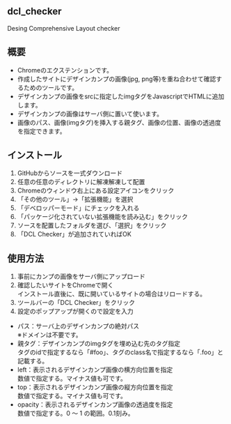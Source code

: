 ## dcl_checker
Desing Comprehensive Layout checker

## 概要

- Chromeのエクステンションです。
- 作成したサイトにデザインカンプの画像(jpg, png等)を重ね合わせて確認するためのツールです。
- デザインカンプの画像をsrcに指定したimgタグをJavascriptでHTMLに追加します。
- デザインカンプの画像はサーバ側に置いて使います。
- 画像のパス、画像(imgタグ)を挿入する親タグ、画像の位置、画像の透過度を指定できます。

## インストール

1. GitHubからソースを一式ダウンロード
2. 任意の任意のディレクトリに解凍解凍して配置
1. Chromeのウィンドウ右上にある設定アイコンをクリック
2. 「その他のツール」→「拡張機能」を選択
3. 「デベロッパーモード」にチェックを入れる
4. 「パッケージ化されていない拡張機能を読み込む」をクリック
5. ソースを配置したフォルダを選び、「選択」をクリック
6. 「DCL Checker」が追加されていればOK

## 使用方法

1. 事前にカンプの画像をサーバ側にアップロード
1. 確認したいサイトをChromeで開く
<br>インストール直後に、既に開いているサイトの場合はリロードする。
2. ツールバーの「DCL Checker」をクリック
3. 設定のポップアップが開くので設定を入力
 - パス：サーバ上のデザインカンプの絶対パス
 <br>※ドメインは不要です。
 - 親タグ：デザインカンプのimgタグを埋め込む先のタグ指定
 <br>タグのidで指定するなら「#foo」、タグのclass名で指定するなら「.foo」と記載する。
 - left：表示されるデザインカンプ画像の横方向位置を指定
 <br>数値で指定する。マイナス値も可です。
 - top：表示されるデザインカンプ画像の縦方向位置を指定
 <br>数値で指定する。マイナス値も可です。
 - opacity：表示されるデザインカンプ画像の透過度を指定
 <br>数値で指定する。0 〜 1 の範囲。0.1刻み。


